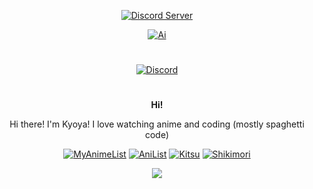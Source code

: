 <div align="center">


[![Discord Server](https://discordapp.com/api/guilds/1020705385411264525/embed.png)](https://kyoyacchi.github.io/discord)


[![Ai](https://us-east-1.tixte.net/uploads/kyoya.discowd.com/Ai.png)](https://kyoyacchi.github.io)
#
  <a href="https://discord.com/users/468509605828493322" target="_blank"><img align="center" alt="Discord"
        src="https://lanyard.cnrad.dev/api/468509605828493322?bg=141321&borderRadius=8px&hideDiscrim=true" /></a>
#
 **__Hi!__**
<p> Hi there! I'm Kyoya! I love watching anime and coding (mostly spaghetti code)

</p>

[![MyAnimeList](https://img.shields.io/static/v1?label=&message=KyoyaTempest&color=2E51A2&logo=myanimelist&logoColor=white)](https://kyoyacchi.github.io/mal)
[![AniList](https://img.shields.io/static/v1?label=&message=kyoyacchi&color=02A9FF&logo=anilist&logoColor=white)](https://anilist.co/user/kyoyacchi/)
[![Kitsu](https://img.shields.io/static/v1?label=&message=kyoyacchi&color=FD755C&logo=kitsu&logoColor=white)](https://kitsu.io/users/kyoyacchi)
[![Shikimori](https://img.shields.io/static/v1?label=&message=kyoyacchi&color=red&logo=shikimori&logoColor=white)](https://shikimori.me/kyoyacchi)


![](https://komarev.com/ghpvc/?username=kyoyacchi&color=d93a7c)
</div>
